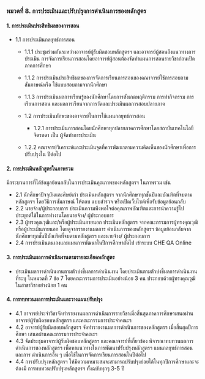 ### หมวดที่ 8. การประเมินและปรับปรุงการดำเนินการของหลักสูตร
#### 1. การประเมินประสิทธิผลของการสอน
- 1.1 การประเมินกลยุทธ์การสอน 
    - 1.1.1 ประชุมร่วมกันระหว่างอาจารย์ผู้รับผิดชอบหลักสูตรฯ และอาจารย์ผู้สอนถึงแนวทางการประเมิน การจัดการเรียนการสอนโดยอาจารย์ผู้สอนต้องจัดทำแผนการสอนรายวิชาก่อนเปิดภาคการศึกษา   
    - 1.1.2 การประเมินประสิทธิผลของการจัดการเรียนการสอนของคณาจารย์ใช้การสอบถามสัมภาษณ์หรือ ใช้แบบสอบถามจากนักศึกษา
    - 1.1.3 การประเมินผลการเรียนรู้ของนักศึกษาโดยการสังเกตพฤติกรรม การทำกิจกรรม การเรียนการสอน และผลการเรียนจากการวัดและประเมินผลการสอบปลายภาค

    - 1.2 การประเมินทักษะของอาจารย์ในการใช้แผนกลยุทธ์การสอน 
        - 1.2.1 การประเมินการสอนโดยนักศึกษาทุกปลายภาคการศึกษาโดยสถาบันเทคโนโลยีจิตรลดา เป็น ผู้จัดทำการประเมิน
    - 1.2.2 คณาจารย์วิเคราะห์และประเมินจุดที่ควรพัฒนาตามความคิดเห็นของนักศึกษาเพื่อการปรับปรุงใน ปีต่อไป
#### 2. การประเมินหลักสูตรในภาพรวม
 มีกระบวนการที่ได้ข้อมูลย้อนกลับในการประเมินคุณภาพของหลักสูตรฯ ในภาพรวม เช่น 
 - 2.1 นักศึกษาปัจจุบันและศิษย์เก่า ประเมินหลักสูตรฯ จากนักศึกษาทุกชั้นปีและบัณฑิตที่จบตามหลักสูตรฯ โดยวิธีการสัมภาษณ์ ให้ตอบ แบบสำรวจ หรือเปิดเว็บไซด์เพื่อรับข้อมูลย้อนกลับ
 - 2.2 นายจ้าง/ผู้ประกอบการ ประเมินความพึงพอใจต่อคุณภาพบัณฑิตและการนำความรู้ไปประยุกต์ใช้ในการทำงานโดยนายจ้าง/ ผู้ประกอบการ
 - 2.3 ผู้ทรงคุณวุฒิและ/หรือผู้ประเมินภายนอก ประเมินหลักสูตรฯ จากคณะกรรมการผู้ทรงคุณวุฒิ หรือผู้ประเมินภายนอก โดยดูจากรายงานผลการ ดำเนินการของหลักสูตรฯ ข้อมูลย้อนกลับจากนักศึกษาทุกชั้นปีบัณฑิตที่จบตามหลักสูตรฯ และนายจ้าง/ ผู้ประกอบการ 
 - 2.4 การประเมินตนเองและแผนการพัฒนาในปีการศึกษาถัดไป เข้าระบบ CHE QA Online

#### 3. การประเมินผลการดำเนินงานตามรายละเอียดหลักสูตร
- ประเมินผลการดำเนินงานตามตัวบ่งชี้ผลการดำเนินงาน โดยประเมินตามตัวบ่งชี้ผลการดำเนินงานที่ระบุ ในหมวดที่ 7 ข้อ 7 โดยคณะกรรมการประเมินอย่างน้อย 3 คน ประกอบด้วยผู้ทรงคุณวุฒิในสาขาวิชาอย่างน้อย 1 คน 
#### 4. การทบทวนผลการประเมินและวางแผนปรับปรุง
- 4.1 อาจารย์ประจำวิชาจัดทำรายงานผลการดำเนินการรายวิชาเมื่อสิ้นสุดภาคการศึกษาเสนอผ่าน อาจารย์ผู้รับผิดชอบหลักสูตรฯ และคณะกรรมการประจำคณะฯ
- 4.2 อาจารย์ผู้รับผิดชอบหลักสูตรฯ จัดทำรายงานผลการดำเนินการของหลักสูตรฯ เมื่อสิ้นสุดปีการศึกษา เสนอผ่านคณะกรรมการประจำคณะฯ
- 4.3 จัดประชุมอาจารย์ผู้รับผิดชอบหลักสูตรฯ และคณาจารย์ที่เกี่ยวข้อง พิจารณาทบทวนผลการ ดำเนินการของหลักสูตรฯ เพื่อหาแนวทางในการพัฒนาปรับปรุงหลักสูตรฯ แผนกลยุทธ์การสอน และการ ดำเนินการอื่น ๆ เพื่อใช้ในการจัดการเรียนการสอนในปีต่อไป
- 4.4 การปรับปรุงหลักสูตรฯ ให้มีความเหมาะสมจะสามารถปรับปรุงย่อยได้ในทุกปีการศึกษาและจะต้องมี การทบทวนปรับปรุงหลักสูตรฯ ทั้งฉบับทุกๆ 3-5 ปี